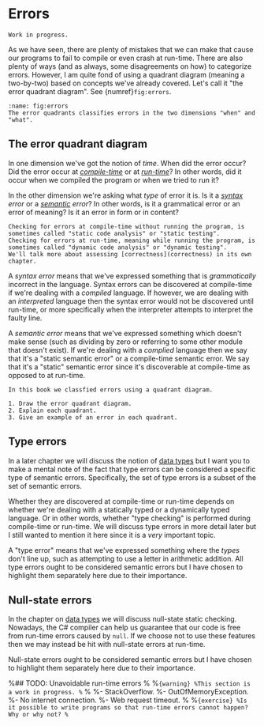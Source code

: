 # Errors

```{warning}
Work in progress.
```

As we have seen, there are plenty of mistakes that we can make that cause our programs to fail to compile or even crash at run-time.
There are also plenty of ways (and as always, some disagreements on how) to categorize errors.
However, I am quite fond of using a quadrant diagram (meaning a two-by-two) based on concepts we've already covered.
Let's call it "the error quadrant diagram".
See {numref}`fig:errors`.

```{figure} https://via.placeholder.com/700x200?text=Image+coming+soon
:name: fig:errors
The error quadrants classifies errors in the two dimensions "when" and "what".
```

## The error quadrant diagram

In one dimension we've got the notion of *time*.
When did the error occur?
Did the error occur at *[compile-time](compilation)* or at *[run-time](execution)*?
In other words, did it occur when we compiled the program or when we tried to run it?

In the other dimension we're asking what *type* of error it is.
Is it a *[syntax](syntax) error* or a *[semantic](semantics) error*?
In other words, is it a grammatical error or an error of meaning?
Is it an error in form or in content?

```{note}
Checking for errors at compile-time without running the program, is sometimes called "static code analysis" or "static testing".
Checking for errors at run-time, meaning while running the program, is sometimes called "dynamic code analysis" or "dynamic testing".
We'll talk more about assessing [correctness](correctness) in its own chapter.
```

A *syntax error* means that we've expressed something that is *grammatically* incorrect in the language.
Syntax errors can be discovered at compile-time if we're dealing with a *compiled* language.
If however, we are dealing with an *interpreted* language then the syntax error would not be discovered until run-time, or more specifically when the interpreter attempts to interpret the faulty line.

A *semantic error* means that we've expressed something which doesn't make sense (such as dividing by zero or referring to some other module that doesn't exist).
If we're dealing with a *complied* language then we say that it's a "static semantic error" or a compile-time semantic error.
We say that it's a "static" semantic error since it's discoverable at compile-time as opposed to at run-time.


```{exercise}
In this book we classfied errors using a quadrant diagram.

1. Draw the error quadrant diagram.
2. Explain each quadrant.
3. Give an example of an error in each quadrant.
```

## Type errors

In a later chapter we will discuss the notion of [data types](data-types) but I want you to make a mental note of the fact that type errors can be considered a specific type of semantic errors.
Specifically, the set of type errors is a subset of the set of semantic errors.

Whether they are discovered at compile-time or run-time depends on whether we're dealing with a statically typed or a dynamically typed language.
Or in other words, whether "type checking" is performed during compile-time or run-time.
We will discuss type errors in more detail later but I still wanted to mention it here since it is a *very* important topic.

A "type error" means that we've expressed something where the *types* don't line up, such as attempting to use a letter in arithmetic addition.
All type errors ought to be considered semantic errors but I have chosen to highlight them separately here due to their importance.


## Null-state errors

In the chapter on [data types](data-types) we will discuss null-state static checking.
Nowadays, the C# compiler can help us guarantee that our code is free from run-time errors caused by `null`.
If we choose not to use these features then we may instead be hit with null-state errors at run-time.

Null-state errors ought to be considered semantic errors but I have chosen to highlight them separately here due to their importance.




%## TODO: Unavoidable run-time errors
%
%```{warning}
%This section is a work in progress.
%```
%
%- StackOverflow.
%- OutOfMemoryException.
%- No internet connection.
%- Web request timeout.
%
%```{exercise}
%Is it possible to write programs so that run-time errors cannot happen? Why or why not?
%```

